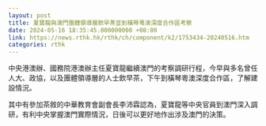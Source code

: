```yaml
---
layout: post
title: 夏寶龍與澳門團體領導層飲早茶並到橫琴粵澳深度合作區考察
date: 2024-05-16 18:35:45.000000000 +08:00
link: https://news.rthk.hk/rthk/ch/component/k2/1753434-20240516.htm
categories: rthk
---
```


中央港澳辦、國務院港澳辦主任夏寶龍繼續澳門的考察調研行程，今早與多名曾任人大、政協，以及團體領導層的人士飲早茶，下午到橫琴粵澳深度合作區，了解建設情況。

其中有參加茶敘的中華教育會副會長李沛霖認為，夏寶龍等中央官員到澳門深入調研，有利中央掌握澳門實際情況，日後可以更好地作出涉及澳門的決策。
